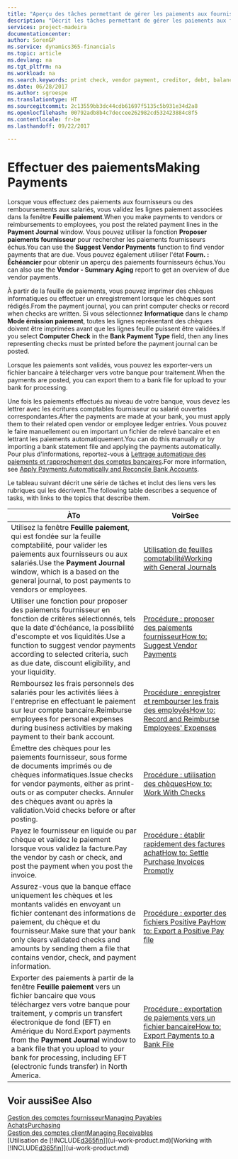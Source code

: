 ```yaml
---
title: "Aperçu des tâches permettant de gérer les paiements aux fournisseurs| Microsoft Docs"
description: "Décrit les tâches permettant de gérer les paiements aux fournisseurs ou aux créditeurs, y compris la validation de lignes paiement et d'obtenir un aperçu du solde échu."
services: project-madeira
documentationcenter: 
author: SorenGP
ms.service: dynamics365-financials
ms.topic: article
ms.devlang: na
ms.tgt_pltfrm: na
ms.workload: na
ms.search.keywords: print check, vendor payment, creditor, debt, balance due, AP
ms.date: 06/28/2017
ms.author: sgroespe
ms.translationtype: HT
ms.sourcegitcommit: 2c13559bb3dc44cdb61697f5135c5b931e34d2a8
ms.openlocfilehash: 00792adb8b4c7deccee262982cd532423884c8f5
ms.contentlocale: fr-be
ms.lasthandoff: 09/22/2017

---
```

# <a name="making-payments"></a><span data-ttu-id="e6deb-103">Effectuer des paiements</span><span class="sxs-lookup"><span data-stu-id="e6deb-103">Making Payments</span></span>
<span data-ttu-id="e6deb-104">Lorsque vous effectuez des paiements aux fournisseurs ou des remboursements aux salariés, vous validez les lignes paiement associées dans la fenêtre **Feuille paiement**.</span><span class="sxs-lookup"><span data-stu-id="e6deb-104">When you make payments to vendors or reimbursements to employees, you post the related payment lines in the **Payment Journal** window.</span></span> <span data-ttu-id="e6deb-105">Vous pouvez utiliser la fonction **Proposer paiements fournisseur** pour rechercher les paiements fournisseurs échus.</span><span class="sxs-lookup"><span data-stu-id="e6deb-105">You can use the **Suggest Vendor Payments** function to find vendor payments that are due.</span></span> <span data-ttu-id="e6deb-106">Vous pouvez également utiliser l'état **Fourn. : Échéancier** pour obtenir un aperçu des paiements fournisseurs échus.</span><span class="sxs-lookup"><span data-stu-id="e6deb-106">You can also use the **Vendor - Summary Aging** report to get an overview of due vendor payments.</span></span>

<span data-ttu-id="e6deb-107">À partir de la feuille de paiements, vous pouvez imprimer des chèques informatiques ou effectuer un enregistrement lorsque les chèques sont rédigés.</span><span class="sxs-lookup"><span data-stu-id="e6deb-107">From the payment journal, you can print computer checks or record when checks are written.</span></span> <span data-ttu-id="e6deb-108">Si vous sélectionnez **Informatique** dans le champ **Mode émission paiement**, toutes les lignes représentant des chèques doivent être imprimées avant que les lignes feuille puissent être validées.</span><span class="sxs-lookup"><span data-stu-id="e6deb-108">If you select **Computer Check** in the **Bank Payment Type** field, then any lines representing checks must be printed before the payment journal can be posted.</span></span>

<span data-ttu-id="e6deb-109">Lorsque les paiements sont validés, vous pouvez les exporter-vers un fichier bancaire à télécharger vers votre banque pour traitement.</span><span class="sxs-lookup"><span data-stu-id="e6deb-109">When the payments are posted, you can export them to a bank file for upload to your bank for processing.</span></span>

<span data-ttu-id="e6deb-110">Une fois les paiements effectués au niveau de votre banque, vous devez les lettrer avec les écritures comptables fournisseur ou salarié ouvertes correspondantes.</span><span class="sxs-lookup"><span data-stu-id="e6deb-110">After the payments are made at your bank, you must apply them to their related open vendor or employee ledger entries.</span></span> <span data-ttu-id="e6deb-111">Vous pouvez le faire manuellement ou en important un fichier de relevé bancaire et en lettrant les paiements automatiquement.</span><span class="sxs-lookup"><span data-stu-id="e6deb-111">You can do this manually or by importing a bank statement file and applying the payments automatically.</span></span> <span data-ttu-id="e6deb-112">Pour plus d'informations, reportez-vous à [Lettrage automatique des paiements et rapprochement des comptes bancaires](receivables-apply-payments-auto-reconcile-bank-accounts.md).</span><span class="sxs-lookup"><span data-stu-id="e6deb-112">For more information, see [Apply Payments Automatically and Reconcile Bank Accounts](receivables-apply-payments-auto-reconcile-bank-accounts.md).</span></span>

<span data-ttu-id="e6deb-113">Le tableau suivant décrit une série de tâches et inclut des liens vers les rubriques qui les décrivent.</span><span class="sxs-lookup"><span data-stu-id="e6deb-113">The following table describes a sequence of tasks, with links to the topics that describe them.</span></span>

| <span data-ttu-id="e6deb-114">À</span><span class="sxs-lookup"><span data-stu-id="e6deb-114">To</span></span> | <span data-ttu-id="e6deb-115">Voir</span><span class="sxs-lookup"><span data-stu-id="e6deb-115">See</span></span> |
| --- | --- |
|<span data-ttu-id="e6deb-116">Utilisez la fenêtre **Feuille paiement**, qui est fondée sur la feuille comptabilité, pour valider les paiements aux fournisseurs ou aux salariés.</span><span class="sxs-lookup"><span data-stu-id="e6deb-116">Use the **Payment Journal** window, which is a based on the general journal, to post payments to vendors or employees.</span></span>|[<span data-ttu-id="e6deb-117">Utilisation de feuilles comptabilité</span><span class="sxs-lookup"><span data-stu-id="e6deb-117">Working with General Journals</span></span>](ui-work-general-journals.md)|
| <span data-ttu-id="e6deb-118">Utiliser une fonction pour proposer des paiements fournisseur en fonction de critères sélectionnés, tels que la date d'échéance, la possibilité d'escompte et vos liquidités.</span><span class="sxs-lookup"><span data-stu-id="e6deb-118">Use a function to suggest vendor payments according to selected criteria, such as due date, discount eligibility, and your liquidity.</span></span> |[<span data-ttu-id="e6deb-119">Procédure : proposer des paiements fournisseur</span><span class="sxs-lookup"><span data-stu-id="e6deb-119">How to: Suggest Vendor Payments</span></span>](payables-how-suggest-vendor-payments.md) |
|<span data-ttu-id="e6deb-120">Remboursez les frais personnels des salariés pour les activités liées à l'entreprise en effectuant le paiement sur leur compte bancaire.</span><span class="sxs-lookup"><span data-stu-id="e6deb-120">Reimburse employees for personal expenses during business activities by making payment to their bank account.</span></span>|[<span data-ttu-id="e6deb-121">Procédure : enregistrer et rembourser les frais des employés</span><span class="sxs-lookup"><span data-stu-id="e6deb-121">How to: Record and Reimburse Employees' Expenses</span></span>](finance-how-record-reimburse-employee-expenses.md)|
| <span data-ttu-id="e6deb-122">Émettre des chèques pour les paiements fournisseur, sous forme de documents imprimés ou de chèques informatiques.</span><span class="sxs-lookup"><span data-stu-id="e6deb-122">Issue checks for vendor payments, either as print-outs or as computer checks.</span></span> <span data-ttu-id="e6deb-123">Annuler des chèques avant ou après la validation.</span><span class="sxs-lookup"><span data-stu-id="e6deb-123">Void checks before or after posting.</span></span> |[<span data-ttu-id="e6deb-124">Procédure : utilisation des chèques</span><span class="sxs-lookup"><span data-stu-id="e6deb-124">How to: Work With Checks</span></span>](payables-how-work-checks.md) |
| <span data-ttu-id="e6deb-125">Payez le fournisseur en liquide ou par chèque et validez le paiement lorsque vous validez la facture.</span><span class="sxs-lookup"><span data-stu-id="e6deb-125">Pay the vendor by cash or check, and post the payment when you post the invoice.</span></span> |[<span data-ttu-id="e6deb-126">Procédure : établir rapidement des factures achat</span><span class="sxs-lookup"><span data-stu-id="e6deb-126">How to: Settle Purchase Invoices Promptly</span></span>](finance-how-to-settle-purchase-invoices-promptly.md) |
| <span data-ttu-id="e6deb-127">Assurez-vous que la banque efface uniquement les chèques et les montants validés en envoyant un fichier contenant des informations de paiement, du chèque et du fournisseur.</span><span class="sxs-lookup"><span data-stu-id="e6deb-127">Make sure that your bank only clears validated checks and amounts by sending them a file that contains vendor, check, and payment information.</span></span> |[<span data-ttu-id="e6deb-128">Procédure : exporter des fichiers Positive Pay</span><span class="sxs-lookup"><span data-stu-id="e6deb-128">How to: Export a Positive Pay file</span></span>](finance-how-positive-pay.md) |
|<span data-ttu-id="e6deb-129">Exporter des paiements à partir de la fenêtre **Feuille paiement** vers un fichier bancaire que vous téléchargez vers votre banque pour traitement, y compris un transfert électronique de fond (EFT) en Amérique du Nord.</span><span class="sxs-lookup"><span data-stu-id="e6deb-129">Export payments from the **Payment Journal** window to a bank file that you upload to your bank for processing, including EFT (electronic funds transfer) in North America.</span></span> |[<span data-ttu-id="e6deb-130">Procédure : exportation de paiements vers un fichier bancaire</span><span class="sxs-lookup"><span data-stu-id="e6deb-130">How to: Export Payments to a Bank File</span></span>](payables-how-export-payments-bank-file.md)|  

## <a name="see-also"></a><span data-ttu-id="e6deb-131">Voir aussi</span><span class="sxs-lookup"><span data-stu-id="e6deb-131">See Also</span></span>
[<span data-ttu-id="e6deb-132">Gestion des comptes fournisseur</span><span class="sxs-lookup"><span data-stu-id="e6deb-132">Managing Payables</span></span>](payables-manage-payables.md)  
[<span data-ttu-id="e6deb-133">Achats</span><span class="sxs-lookup"><span data-stu-id="e6deb-133">Purchasing</span></span>](purchasing-manage-purchasing.md)  
[<span data-ttu-id="e6deb-134">Gestion des comptes client</span><span class="sxs-lookup"><span data-stu-id="e6deb-134">Managing Receivables</span></span>](receivables-manage-receivables.md)  
<span data-ttu-id="e6deb-135">[Utilisation de [!INCLUDE[d365fin](includes/d365fin_md.md)]](ui-work-product.md)</span><span class="sxs-lookup"><span data-stu-id="e6deb-135">[Working with [!INCLUDE[d365fin](includes/d365fin_md.md)]](ui-work-product.md)</span></span>  

